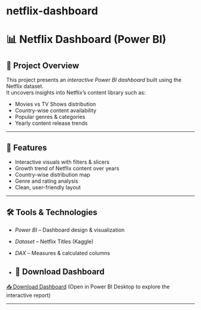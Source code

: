 # netflix-dashboard


# 📊 Netflix Dashboard (Power BI)

## 📌 Project Overview  
This project presents an *interactive Power BI dashboard* built using the Netflix dataset.  
It uncovers insights into Netflix’s content library such as:  
- Movies vs TV Shows distribution  
- Country-wise content availability  
- Popular genres & categories  
- Yearly content release trends  

---

## 🚀 Features  
- Interactive visuals with filters & slicers  
- Growth trend of Netflix content over years  
- Country-wise distribution map  
- Genre and rating analysis  
- Clean, user-friendly layout  

---

## 🛠️ Tools & Technologies  
- *Power BI* – Dashboard design & visualization  
- *Dataset* – Netflix Titles (Kaggle)  
- *DAX* – Measures & calculated columns

- ## 📂 Download Dashboard  
[📥 Download Dashboard](Netflix_Dashboard.pbix)
(Open in Power BI Desktop to explore the interactive report)  

---


